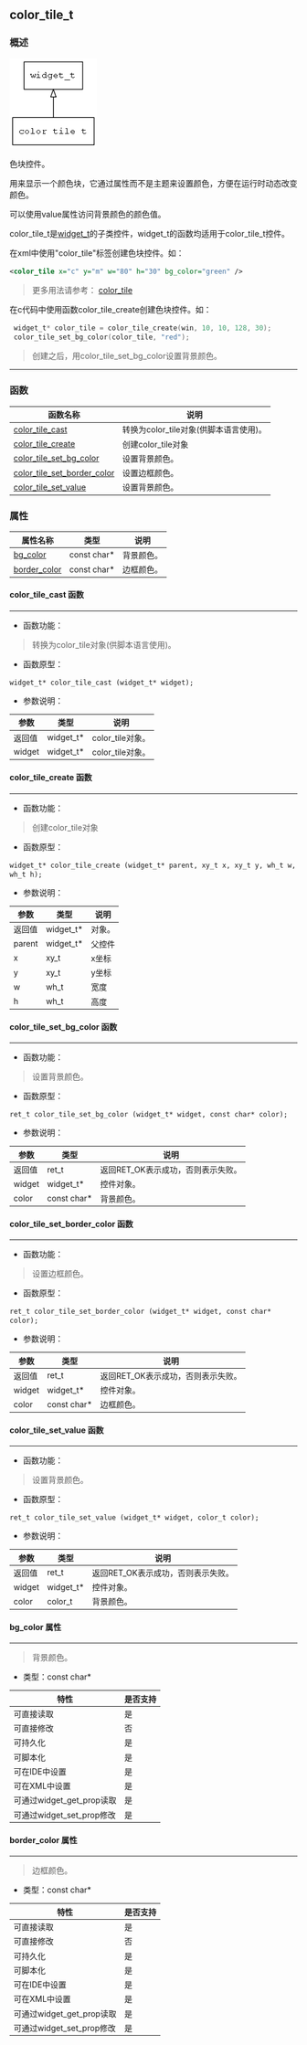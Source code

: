 ## color\_tile\_t
### 概述
![image](images/color_tile_t_0.png)

色块控件。

 用来显示一个颜色块，它通过属性而不是主题来设置颜色，方便在运行时动态改变颜色。

 可以使用value属性访问背景颜色的颜色值。

 color\_tile\_t是[widget\_t](widget_t.md)的子类控件，widget\_t的函数均适用于color\_tile\_t控件。

 在xml中使用"color_tile"标签创建色块控件。如：

 ```xml
 <color_tile x="c" y="m" w="80" h="30" bg_color="green" />
 ```

 > 更多用法请参考：
 [color_tile](https://github.com/zlgopen/awtk/blob/master/demos/assets/default/raw/ui/color_picker_rgb.xml)

 在c代码中使用函数color_tile\_create创建色块控件。如：

 ```c
  widget_t* color_tile = color_tile_create(win, 10, 10, 128, 30);
  color_tile_set_bg_color(color_tile, "red");
 ```
 > 创建之后，用color\_tile\_set\_bg\_color设置背景颜色。
----------------------------------
### 函数
<p id="color_tile_t_methods">

| 函数名称 | 说明 | 
| -------- | ------------ | 
| <a href="#color_tile_t_color_tile_cast">color\_tile\_cast</a> | 转换为color_tile对象(供脚本语言使用)。 |
| <a href="#color_tile_t_color_tile_create">color\_tile\_create</a> | 创建color_tile对象 |
| <a href="#color_tile_t_color_tile_set_bg_color">color\_tile\_set\_bg\_color</a> | 设置背景颜色。 |
| <a href="#color_tile_t_color_tile_set_border_color">color\_tile\_set\_border\_color</a> | 设置边框颜色。 |
| <a href="#color_tile_t_color_tile_set_value">color\_tile\_set\_value</a> | 设置背景颜色。 |
### 属性
<p id="color_tile_t_properties">

| 属性名称 | 类型 | 说明 | 
| -------- | ----- | ------------ | 
| <a href="#color_tile_t_bg_color">bg\_color</a> | const char* | 背景颜色。 |
| <a href="#color_tile_t_border_color">border\_color</a> | const char* | 边框颜色。 |
#### color\_tile\_cast 函数
-----------------------

* 函数功能：

> <p id="color_tile_t_color_tile_cast">转换为color_tile对象(供脚本语言使用)。

* 函数原型：

```
widget_t* color_tile_cast (widget_t* widget);
```

* 参数说明：

| 参数 | 类型 | 说明 |
| -------- | ----- | --------- |
| 返回值 | widget\_t* | color\_tile对象。 |
| widget | widget\_t* | color\_tile对象。 |
#### color\_tile\_create 函数
-----------------------

* 函数功能：

> <p id="color_tile_t_color_tile_create">创建color_tile对象

* 函数原型：

```
widget_t* color_tile_create (widget_t* parent, xy_t x, xy_t y, wh_t w, wh_t h);
```

* 参数说明：

| 参数 | 类型 | 说明 |
| -------- | ----- | --------- |
| 返回值 | widget\_t* | 对象。 |
| parent | widget\_t* | 父控件 |
| x | xy\_t | x坐标 |
| y | xy\_t | y坐标 |
| w | wh\_t | 宽度 |
| h | wh\_t | 高度 |
#### color\_tile\_set\_bg\_color 函数
-----------------------

* 函数功能：

> <p id="color_tile_t_color_tile_set_bg_color">设置背景颜色。

* 函数原型：

```
ret_t color_tile_set_bg_color (widget_t* widget, const char* color);
```

* 参数说明：

| 参数 | 类型 | 说明 |
| -------- | ----- | --------- |
| 返回值 | ret\_t | 返回RET\_OK表示成功，否则表示失败。 |
| widget | widget\_t* | 控件对象。 |
| color | const char* | 背景颜色。 |
#### color\_tile\_set\_border\_color 函数
-----------------------

* 函数功能：

> <p id="color_tile_t_color_tile_set_border_color">设置边框颜色。

* 函数原型：

```
ret_t color_tile_set_border_color (widget_t* widget, const char* color);
```

* 参数说明：

| 参数 | 类型 | 说明 |
| -------- | ----- | --------- |
| 返回值 | ret\_t | 返回RET\_OK表示成功，否则表示失败。 |
| widget | widget\_t* | 控件对象。 |
| color | const char* | 边框颜色。 |
#### color\_tile\_set\_value 函数
-----------------------

* 函数功能：

> <p id="color_tile_t_color_tile_set_value">设置背景颜色。

* 函数原型：

```
ret_t color_tile_set_value (widget_t* widget, color_t color);
```

* 参数说明：

| 参数 | 类型 | 说明 |
| -------- | ----- | --------- |
| 返回值 | ret\_t | 返回RET\_OK表示成功，否则表示失败。 |
| widget | widget\_t* | 控件对象。 |
| color | color\_t | 背景颜色。 |
#### bg\_color 属性
-----------------------
> <p id="color_tile_t_bg_color">背景颜色。

* 类型：const char*

| 特性 | 是否支持 |
| -------- | ----- |
| 可直接读取 | 是 |
| 可直接修改 | 否 |
| 可持久化   | 是 |
| 可脚本化   | 是 |
| 可在IDE中设置 | 是 |
| 可在XML中设置 | 是 |
| 可通过widget\_get\_prop读取 | 是 |
| 可通过widget\_set\_prop修改 | 是 |
#### border\_color 属性
-----------------------
> <p id="color_tile_t_border_color">边框颜色。

* 类型：const char*

| 特性 | 是否支持 |
| -------- | ----- |
| 可直接读取 | 是 |
| 可直接修改 | 否 |
| 可持久化   | 是 |
| 可脚本化   | 是 |
| 可在IDE中设置 | 是 |
| 可在XML中设置 | 是 |
| 可通过widget\_get\_prop读取 | 是 |
| 可通过widget\_set\_prop修改 | 是 |
